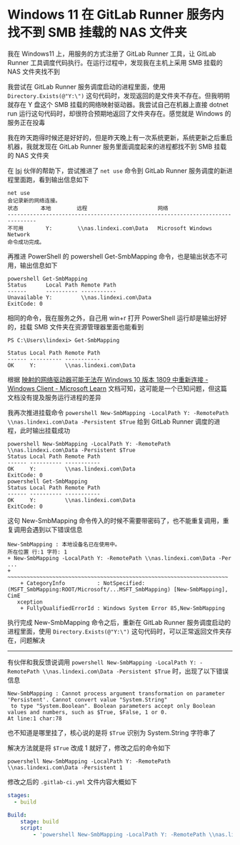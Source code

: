 # Windows 11 在 GitLab Runner 服务内找不到 SMB 挂载的 NAS 文件夹

我在 Windows11 上，用服务的方式注册了 GitLab Runner 工具，让  GitLab Runner 工具调度代码执行。在运行过程中，发现我在主机上采用 SMB 挂载的 NAS 文件夹找不到

<!--more-->
<!-- CreateTime:2025/04/16 07:23:59 -->

<!-- 发布 -->
<!-- 博客 -->

我尝试在 GitLab Runner 服务调度启动的进程里面，使用 `Directory.Exists(@"Y:\")` 这句代码时，发现返回的是文件夹不存在。但我明明就存在 Y 盘这个 SMB 挂载的网络映射驱动器。我尝试自己在机器上直接 dotnet run 运行这句代码时，却很符合预期地返回了文件夹存在。感觉就是 Windows 的服务正在投毒

我在昨天跑得时候还是好好的，但是昨天晚上有一次系统更新，系统更新之后重启机器，我就发现在 GitLab Runner 服务里面调度起来的进程都找不到 SMB 挂载的 NAS 文件夹

在 [lsj](https://blog.sdlsj.net) 伙伴的帮助下，尝试推进了 `net use` 命令到 GitLab Runner 服务调度的新进程里面跑，看到输出信息如下

```
net use
会记录新的网络连接。
状态       本地        远程                      网络
-------------------------------------------------------------------------------
不可用       Y:        \\nas.lindexi.com\Data   Microsoft Windows Network
命令成功完成。
```

再推进 PowerShell 的 powershell Get-SmbMapping 命令，也是输出状态不可用，输出信息如下

```
powershell Get-SmbMapping
Status      Local Path Remote Path            
------      ---------- -----------            
Unavailable Y:         \\nas.lindexi.com\Data
ExitCode: 0
```

相同的命令，我在服务之外，自己用 win+r 打开 PowerShell 运行却是输出好好的，挂载 SMB 文件夹在资源管理器里面也能看到

```
PS C:\Users\lindexi> Get-SmbMapping

Status Local Path Remote Path
------ ---------- -----------
OK     Y:         \\nas.lindexi.com\Data
```

根据 [映射的网络驱动器可能无法在 Windows 10 版本 1809 中重新连接 - Windows Client - Microsoft Learn](https://learn.microsoft.com/zh-cn/troubleshoot/windows-client/networking/mapped-network-drive-fail-reconnect ) 文档可知，这可能是一个已知问题，但这篇文档没有提及服务运行进程的差异

我再次推进挂载命令 `powershell New-SmbMapping -LocalPath Y: -RemotePath \\nas.lindexi.com\Data -Persistent $True` 给到 GitLab Runner 调度的进程，此时输出挂载成功

```
powershell New-SmbMapping -LocalPath Y: -RemotePath \\nas.lindexi.com\Data -Persistent $True
Status Local Path Remote Path            
------ ---------- -----------            
OK     Y:         \\nas.lindexi.com\Data
ExitCode: 0
powershell Get-SmbMapping
Status Local Path Remote Path            
------ ---------- -----------            
OK     Y:         \\nas.lindexi.com\Data
ExitCode: 0
```

这句 New-SmbMapping 命令传入的时候不需要带密码了，也不能重复调用，重复调用会遇到以下错误信息

```
New-SmbMapping : 本地设备名已在使用中。 
所在位置 行:1 字符: 1
+ New-SmbMapping -LocalPath Y: -RemotePath \\nas.lindexi.com\Data -Per ...
+ ~~~~~~~~~~~~~~~~~~~~~~~~~~~~~~~~~~~~~~~~~~~~~~~~~~~~~~~~~~~~~~~~~~~~~
    + CategoryInfo          : NotSpecified: (MSFT_SmbMapping:ROOT/Microsoft/...MSFT_SmbMapping) [New-SmbMapping], CimE 
   xception
    + FullyQualifiedErrorId : Windows System Error 85,New-SmbMapping
```

执行完成 New-SmbMapping 命令之后，重新在 GitLab Runner 服务调度启动的进程里面，使用 `Directory.Exists(@"Y:\")` 这句代码时，可以正常返回文件夹存在，问题解决

---

有伙伴和我反馈说调用 `powershell New-SmbMapping -LocalPath Y: -RemotePath \\nas.lindexi.com\Data -Persistent $True` 时，出现了以下错误信息

```
New-SmbMapping : Cannot process argument transformation on parameter 'Persistent'. Cannot convert value "System.String"
 to type "System.Boolean". Boolean parameters accept only Boolean values and numbers, such as $True, $False, 1 or 0.
At line:1 char:78
```

也不知道是哪里挂了，核心说的是将 `$True` 识别为 System.String 字符串了

解决方法就是将 `$True` 改成 1 就好了，修改之后的命令如下

```
powershell New-SmbMapping -LocalPath Y: -RemotePath \\nas.lindexi.com\Data -Persistent 1
```

修改之后的 `.gitlab-ci.yml` 文件内容大概如下

```yml
stages:
  - build

Build:
    stage: build
    script:
        - 'powershell New-SmbMapping -LocalPath Y: -RemotePath \\nas.lindexi.com\Data -Persistent 1'
```